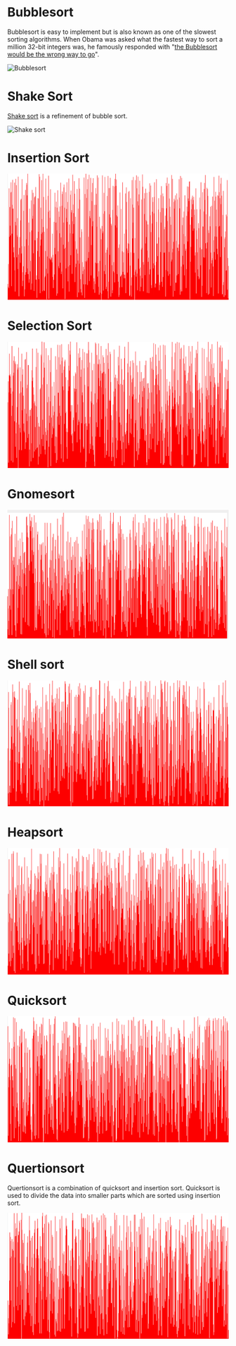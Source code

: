 Bubblesort
==========

Bubblesort is easy to implement but is also known as one of the slowest sorting algorithms. When Obama was asked what the fastest way to sort a million 32-bit integers was, he famously responded with "[the Bubblesort would be the wrong way to go](https://www.youtube.com/watch?v=k4RRi_ntQc8)".

![Bubblesort](gifs/bubblesort.gif)

Shake Sort
==========

[Shake sort](https://en.wikipedia.org/wiki/Cocktail_shaker_sort) is a refinement of bubble sort.

![Shake sort](gifs/shake_sort.gif)

Insertion Sort
==============

![Insertion sort](gifs/insertion_sort.gif)

Selection Sort
==============

![Selection sort](gifs/selection_sort.gif)

Gnomesort
=========

![Gnomesort](gifs/gnomesort.gif)

Shell sort
==========

![Shell sort](gifs/shell_sort.gif)

Heapsort
========

![Heapsort](gifs/heapsort.gif)

Quicksort
=========

![Quicksort](gifs/quicksort.gif)

Quertionsort
============

Quertionsort is a combination of quicksort and insertion sort. Quicksort is used to divide the data into smaller parts which are sorted using insertion sort.

![Quertionsort](gifs/quertionsort.gif)
